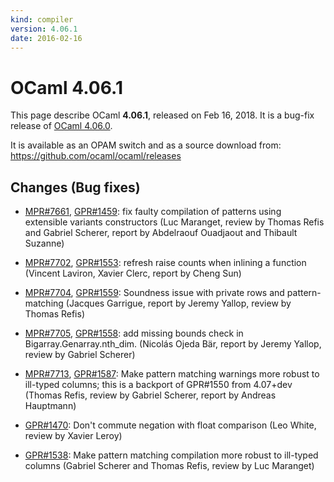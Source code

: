 ```yaml
---
kind: compiler
version: 4.06.1
date: 2016-02-16
---
```


# OCaml 4.06.1

This page describe OCaml **4.06.1**, released on Feb 16, 2018.  It is
a bug-fix release of [OCaml 4.06.0](/releases/4.06.0).

It is available as an OPAM switch and as a source download from:
https://github.com/ocaml/ocaml/releases

Changes (Bug fixes)
-------------------

- [MPR#7661](https://caml.inria.fr/mantis/view.php?id=7661),
  [GPR#1459](https://github.com/ocaml/ocaml/pull/1459):
  fix faulty compilation of patterns
  using extensible variants constructors
  (Luc Maranget, review by Thomas Refis and Gabriel Scherer, report
  by Abdelraouf Ouadjaout and Thibault Suzanne)

- [MPR#7702](https://caml.inria.fr/mantis/view.php?id=7702),
  [GPR#1553](https://github.com/ocaml/ocaml/pull/1553):
  refresh raise counts when inlining a function
  (Vincent Laviron, Xavier Clerc, report by Cheng Sun)

- [MPR#7704](https://caml.inria.fr/mantis/view.php?id=7704),
  [GPR#1559](https://github.com/ocaml/ocaml/pull/1559):
  Soundness issue with private rows and pattern-matching
  (Jacques Garrigue, report by Jeremy Yallop, review by Thomas Refis)

- [MPR#7705](https://caml.inria.fr/mantis/view.php?id=7705),
  [GPR#1558](https://github.com/ocaml/ocaml/pull/1558):
  add missing bounds check in Bigarray.Genarray.nth_dim.
  (Nicolás Ojeda Bär, report by Jeremy Yallop, review by Gabriel Scherer)

- [MPR#7713](https://caml.inria.fr/mantis/view.php?id=7713),
  [GPR#1587](https://github.com/ocaml/ocaml/pull/1587):
  Make pattern matching warnings more robust
  to ill-typed columns; this is a backport of GPR#1550 from 4.07+dev
  (Thomas Refis, review by Gabriel Scherer, report by Andreas Hauptmann)

- [GPR#1470](https://github.com/ocaml/ocaml/pull/1470):
  Don't commute negation with float comparison
  (Leo White, review by Xavier Leroy)

- [GPR#1538](https://github.com/ocaml/ocaml/pull/1538):
  Make pattern matching compilation more robust to ill-typed columns
  (Gabriel Scherer and Thomas Refis, review by Luc Maranget)

